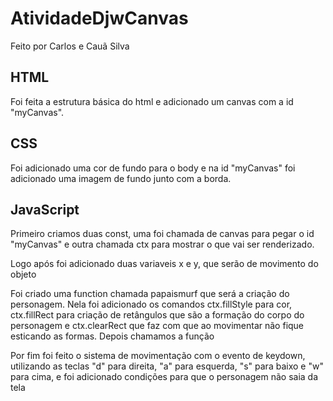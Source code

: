 # AtividadeDjwCanvas
Feito por Carlos e Cauã Silva

## HTML
<p>Foi feita a estrutura básica do html e adicionado um canvas com a id "myCanvas".</p>

## CSS
<p>Foi adicionado uma cor de fundo para o body e na id "myCanvas" foi adicionado uma imagem de fundo junto com a borda.</p>

## JavaScript
<p> Primeiro criamos duas const, uma foi chamada de canvas para pegar o id "myCanvas" e outra chamada ctx para mostrar o que vai ser renderizado.</p>
<p>Logo após foi adicionado duas variaveis x e y, que serão de movimento do objeto</p>
<p>Foi criado uma function chamada papaismurf que será a criação do personagem. Nela foi adicionado os comandos ctx.fillStyle para cor, ctx.fillRect para criação de retângulos que são a formação do corpo do personagem e ctx.clearRect que faz com que ao movimentar não fique esticando as formas. Depois chamamos a função</p>
<p>Por fim foi feito o sistema de movimentação com o evento de keydown, utilizando as teclas "d" para direita, "a" para esquerda, "s" para baixo e "w" para cima, e foi adicionado condições para que o personagem não saia da tela</p>